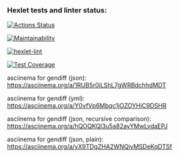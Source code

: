 ### Hexlet tests and linter status:
[![Actions Status](https://github.com/AlexanderIzmailov/python-project-lvl2/workflows/hexlet-check/badge.svg)](https://github.com/AlexanderIzmailov/python-project-lvl2/actions)

[![Maintainability](https://api.codeclimate.com/v1/badges/d3d1e5a44025dd40e4bf/maintainability)](https://codeclimate.com/github/AlexanderIzmailov/python-project-lvl2/maintainability)

[![hexlet-lint](https://github.com/AlexanderIzmailov/python-project-lvl2/workflows/hexlet-lint/badge.svg)](https://github.com/AlexanderIzmailov/python-project-lvl2/actions/workflows/hexlet-lint.yml)

[![Test Coverage](https://api.codeclimate.com/v1/badges/d3d1e5a44025dd40e4bf/test_coverage)](https://codeclimate.com/github/AlexanderIzmailov/python-project-lvl2/test_coverage)

asciinema for gendiff (json): https://asciinema.org/a/1RUB5r0iLShL7gWRBdchhdMDT

asciinema for gendiff (yml): https://asciinema.org/a/Y0vfVp6Mbqc1jOZOYHjC9DSHR

asciinema for gendiff (json, recursive comparison): https://asciinema.org/a/hQOQKQI3u5a82ayYMwLvdaEPJ

asciinema for gendiff (json, plain): https://asciinema.org/a/yX9TDgZHA2WNQiyMSDeKqDTSf